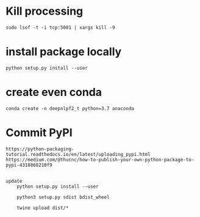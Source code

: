 # Kill processing

    sudo lsof -t -i tcp:5001 | xargs kill -9

# install package locally
    
    python setup.py install --user

# create even conda

    conda create -n deepnlpf2_t python=3.7 anaconda

# Commit PyPI

    https://python-packaging-tutorial.readthedocs.io/en/latest/uploading_pypi.html
    https://medium.com/@thucnc/how-to-publish-your-own-python-package-to-pypi-4318868210f9


    update
        python setup.py install --user

        python3 setup.py sdist bdist_wheel

        twine upload dist/*

